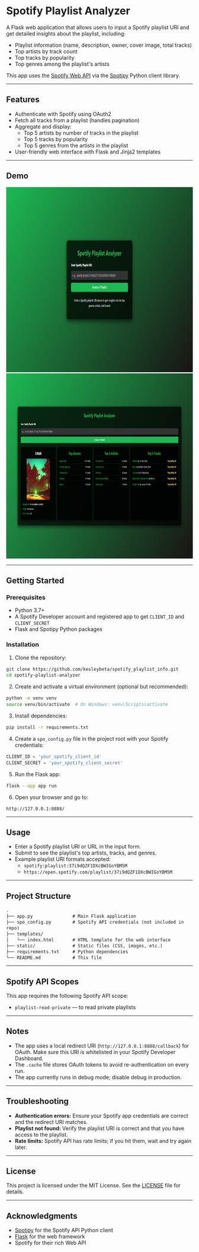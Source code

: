 # Spotify Playlist Analyzer

A Flask web application that allows users to input a Spotify playlist URI and get detailed insights about the playlist, including:

- Playlist information (name, description, owner, cover image, total tracks)
- Top artists by track count
- Top tracks by popularity
- Top genres among the playlist's artists

This app uses the [Spotify Web API](https://developer.spotify.com/documentation/web-api/) via the [Spotipy](https://spotipy.readthedocs.io/en/2.19.0/) Python client library.

---

## Features

- Authenticate with Spotify using OAuth2
- Fetch all tracks from a playlist (handles pagination)
- Aggregate and display:
  - Top 5 artists by number of tracks in the playlist
  - Top 5 tracks by popularity
  - Top 5 genres from the artists in the playlist
- User-friendly web interface with Flask and Jinja2 templates

---

## Demo

<img src="https://github.com/kesleybeta/spotify_playlist_analyser/blob/main/img/screenshot_1.PNG" height="500" alt="Playlist Analyzer screen"/>
<br>
<img src="https://github.com/kesleybeta/spotify_playlist_analyser/blob/main/img/screenshot_2.png" height="500" alt="Results screen"/>

---

## Getting Started

### Prerequisites

- Python 3.7+
- A Spotify Developer account and registered app to get `CLIENT_ID` and `CLIENT_SECRET`
- Flask and Spotipy Python packages

### Installation

1. Clone the repository:

```bash
git clone https://github.com/kesleybeta/spotify_playlist_info.git
cd spotify-playlist-analyzer
```

2. Create and activate a virtual environment (optional but recommended):

```bash
python -m venv venv
source venv/bin/activate  # On Windows: venv\Scripts\activate
```

3. Install dependencies:

```bash
pip install -r requirements.txt
```

4. Create a `spo_config.py` file in the project root with your Spotify credentials:

```python
CLIENT_ID = 'your_spotify_client_id'
CLIENT_SECRET = 'your_spotify_client_secret'
```

5. Run the Flask app:

```bash
flask --app app run
```

6. Open your browser and go to:

```
http://127.0.0.1:8888/
```

---

## Usage

- Enter a Spotify playlist URI or URL in the input form.
- Submit to see the playlist's top artists, tracks, and genres.
- Example playlist URI formats accepted:
  - `spotify:playlist:37i9dQZF1DXcBWIGoYBM5M`
  - `https://open.spotify.com/playlist/37i9dQZF1DXcBWIGoYBM5M`

---

## Project Structure

```
.
├── app.py               # Main Flask application
├── spo_config.py        # Spotify API credentials (not included in repo)
├── templates/
│   └── index.html       # HTML template for the web interface
├── static/              # Static files (CSS, images, etc.)
├── requirements.txt     # Python dependencies
└── README.md            # This file
```

---

## Spotify API Scopes

This app requires the following Spotify API scope:

- `playlist-read-private` — to read private playlists

---

## Notes

- The app uses a local redirect URI (`http://127.0.0.1:8888/callback`) for OAuth. Make sure this URI is whitelisted in your Spotify Developer Dashboard.
- The `.cache` file stores OAuth tokens to avoid re-authentication on every run.
- The app currently runs in debug mode; disable debug in production.

---

## Troubleshooting

- **Authentication errors:** Ensure your Spotify app credentials are correct and the redirect URI matches.
- **Playlist not found:** Verify the playlist URI is correct and that you have access to the playlist.
- **Rate limits:** Spotify API has rate limits; if you hit them, wait and try again later.

---

## License

This project is licensed under the MIT License. See the [LICENSE](LICENSE) file for details.

---

## Acknowledgments

- [Spotipy](https://spotipy.readthedocs.io/en/2.19.0/) for the Spotify API Python client
- [Flask](https://flask.palletsprojects.com/) for the web framework
- Spotify for their rich Web API
